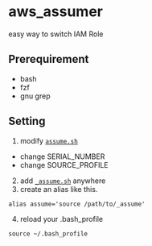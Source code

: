 # aws_assumer
easy way to switch IAM Role

## Prerequirement
- bash
- fzf
- gnu grep

## Setting
1. modify [`assume.sh`](/assume.sh)
  - change SERIAL_NUMBER
  - change SOURCE_PROFILE
2. add [`_assume.sh`](/assume.sh) anywhere
3. create an alias like this.
  ```
  alias assume='source /path/to/_assume'
  ```
4. reload your .bash_profile
  ```
  source ~/.bash_profile
  ```

